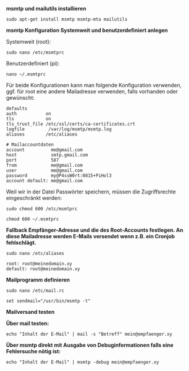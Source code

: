 **msmtp und mailutils installieren**

`sudo apt-get install msmtp msmtp-mta mailutils`

**msmtp Konfiguration Systemweit und benutzerdefiniert anlegen**

Systemweit (root):

`sudo nano /etc/msmtprc`

Benutzerdefiniert (pi):

`nano ~/.msmtprc`

Für beide Konfigurationen kann man folgende Konfiguration verwenden, ggf. für root eine andere Mailadresse verwenden, falls vorhanden oder gewünscht:
```
defaults
auth           on
tls            on
tls_trust_file /etc/ssl/certs/ca-certificates.crt
logfile         /var/log/msmtp/msmtp.log
aliases        /etc/aliases

# Mailaccountdaten
account          me@gmail.com
host             smtp.gmail.com
port             587
from             me@gmail.com
user             me@gmail.com
password         my@P4ssW0rt:0815+PiHol3
account default: me@gmail.com
```
Weil wir in der Datei Passwörter speichern, müssen die Zugriffsrechte eingeschränkt werden:

`sudo chmod 600 /etc/msmtprc`

`chmod 600 ~/.msmtprc`

**Fallback Empfänger-Adresse und die des Root-Accounts festlegen. An diese Mailadresse werden E-Mails versendet wenn z.B. ein Cronjob fehlschlägt.** 

`sudo nano /etc/aliases`

```
root: root@meinedomain.xy
default: root@meinedomain.xy
```

**Mailprogramm definieren**

`sudo nano /etc/mail.rc`

`set sendmail="/usr/bin/msmtp -t"`

**Mailversand testen**

**Über mail testen:**

`echo "Inhalt der E-Mail" | mail -s "Betreff" mein@empfaenger.xy`

**Über msmtp direkt mit Ausgabe von Debuginformationen falls eine Fehlersuche nötig ist:**

`echo "Inhalt der E-Mail" | msmtp -debug mein@empfaenger.xy`
